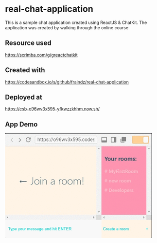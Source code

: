# real-chat-application

This is a sample chat application created using ReactJS & ChatKit. The application was created by walking through the online course 

## Resource used
https://scrimba.com/g/greactchatkit

## Created with
https://codesandbox.io/s/github/fraindz/real-chat-application

## Deployed at
https://csb-o96wv3x595-yfkwzzkhhm.now.sh/

## App Demo
![](app-demo.gif)
